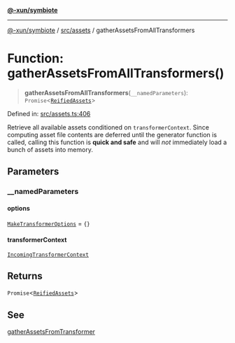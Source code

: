 [**@-xun/symbiote**](../../../README.md)

***

[@-xun/symbiote](../../../README.md) / [src/assets](../README.md) / gatherAssetsFromAllTransformers

# Function: gatherAssetsFromAllTransformers()

> **gatherAssetsFromAllTransformers**(`__namedParameters`): `Promise`\<[`ReifiedAssets`](../type-aliases/ReifiedAssets.md)\>

Defined in: [src/assets.ts:406](https://github.com/Xunnamius/symbiote/blob/a116b07afe112308bfdfdf94cf09246be76165ef/src/assets.ts#L406)

Retrieve all available assets conditioned on `transformerContext`. Since
computing asset file contents are deferred until the generator function is
called, calling this function is **quick and safe** and will _not_
immediately load a bunch of assets into memory.

## Parameters

### \_\_namedParameters

#### options

[`MakeTransformerOptions`](../type-aliases/MakeTransformerOptions.md) = `{}`

#### transformerContext

[`IncomingTransformerContext`](../type-aliases/IncomingTransformerContext.md)

## Returns

`Promise`\<[`ReifiedAssets`](../type-aliases/ReifiedAssets.md)\>

## See

[gatherAssetsFromTransformer](gatherAssetsFromTransformer.md)
